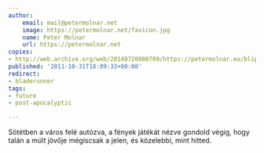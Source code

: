 ```yaml
---
author:
    email: mail@petermolnar.net
    image: https://petermolnar.net/favicon.jpg
    name: Peter Molnar
    url: https://petermolnar.net
copies:
- http://web.archive.org/web/20140720080709/https://petermolnar.eu/blips/bladerunner/
published: '2011-10-31T18:09:33+00:00'
redirect:
- bladerunner
tags:
- future
- post-apocalyptic

---
```


Sötétben a város felé autózva, a fények játékát nézve gondold végig,
hogy talán a múlt jövője mégiscsak a jelen, és közelebbi, mint hitted.